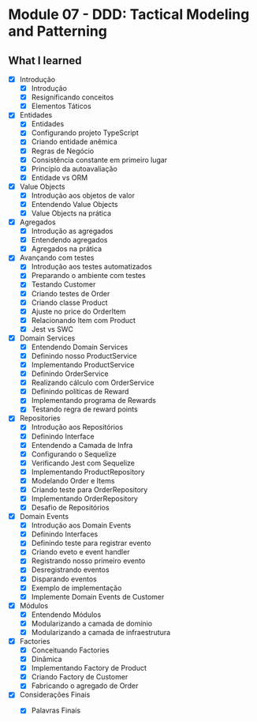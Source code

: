 # Module 07 - DDD: Tactical Modeling and Patterning

## What I learned

- [x] Introdução
  - [x] Introdução
  - [x] Resignificando conceitos
  - [x] Elementos Táticos

- [x] Entidades
  - [x] Entidades
  - [x] Configurando projeto TypeScript
  - [x] Criando entidade anêmica
  - [x] Regras de Negócio
  - [x] Consistência constante em primeiro lugar
  - [x] Princípio da autoavaliação
  - [x] Entidade vs ORM

- [x] Value Objects
  - [x] Introdução aos objetos de valor
  - [x] Entendendo Value Objects
  - [x] Value Objects na prática

- [x] Agregados
  - [x] Introdução as agregados
  - [x] Entendendo agregados
  - [x] Agregados na prática

- [x] Avançando com testes
  - [x] Introdução aos testes automatizados
  - [x] Preparando o ambiente com testes
  - [x] Testando Customer
  - [x] Criando testes de Order
  - [x] Criando classe Product
  - [x] Ajuste no price do OrderItem
  - [x] Relacionando Item com Product
  - [x] Jest vs SWC

- [x] Domain Services
  - [x] Entendendo Domain Services
  - [x] Definindo nosso ProductService
  - [x] Implementando ProductService
  - [x] Definindo OrderService
  - [x] Realizando cálculo com OrderService
  - [x] Definindo políticas de Reward
  - [x] Implementando programa de Rewards
  - [x] Testando regra de reward points

- [x] Repositories
  - [x] Introdução aos Repositórios
  - [x] Definindo Interface
  - [x] Entendendo a Camada de Infra
  - [x] Configurando o Sequelize
  - [x] Verificando Jest com Sequelize
  - [x] Implementando ProductRepository
  - [x] Modelando Order e Items
  - [x] Criando teste para OrderRepository
  - [x] Implementando OrderRepository
  - [x] Desafio de Repositórios

- [x] Domain Events
  - [x] Introdução aos Domain Events
  - [x] Definindo Interfaces
  - [x] Definindo teste para registrar evento
  - [x] Criando eveto e event handler
  - [x] Registrando nosso primeiro evento
  - [x] Desregistrando eventos
  - [x] Disparando eventos
  - [x] Exemplo de implementação
  - [x] Implemente Domain Events de Customer

- [x] Módulos
  - [x] Entendendo Módulos
  - [x] Modularizando a camada de domínio
  - [x] Modularizando a camada de infraestrutura

- [x] Factories
  - [x] Conceituando Factories
  - [x] Dinâmica
  - [x] Implementando Factory de Product
  - [x] Criando Factory de Customer
  - [x] Fabricando o agregado de Order

- [x] Considerações Finais
  - [x] Palavras Finais




